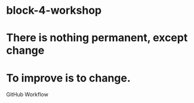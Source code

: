 # block-4-workshop
# There is nothing permanent, except change
# To improve is to change.
GitHub Workflow
